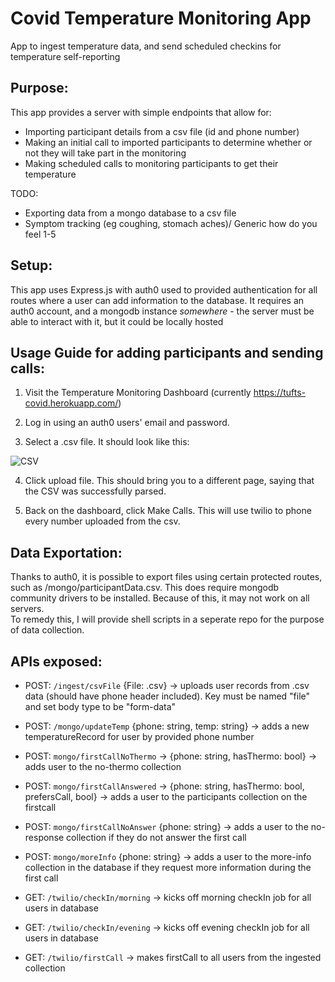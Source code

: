 # Covid Temperature Monitoring App
App to ingest temperature data, and send scheduled checkins for temperature self-reporting

## Purpose:
This app provides a server with simple endpoints that allow for:
* Importing participant details from a csv file (id and phone number)
* Making an initial call to imported participants to determine whether or not they will take part in the monitoring
* Making scheduled calls to monitoring participants to get their temperature

TODO:
* Exporting data from a mongo database to a csv file
* Symptom tracking (eg coughing, stomach aches)/ Generic how do you feel 1-5

## Setup:
This app uses Express.js with auth0 used to provided authentication for all routes where a user can add information to the database. 
It requires an auth0 account, and a mongodb instance *somewhere* - the server must be able to interact with it, but it could be locally hosted

## Usage Guide for adding participants and sending calls:
1. Visit the Temperature Monitoring Dashboard (currently https://tufts-covid.herokuapp.com/)

2. Log in using an auth0 users' email and password.

3. Select a .csv file. It should look like this:

![CSV](https://i.imgur.com/zi8kig2.png)

4. Click upload file. This should bring you to a different page, saying that the CSV was successfully parsed.

5. Back on the dashboard, click Make Calls. This will use twilio to phone every number uploaded from the csv.

## Data Exportation:
Thanks to auth0, it is possible to export files using certain protected routes, such as /mongo/participantData.csv.
This does require mongodb community drivers to be installed. Because of this, it may not work on all servers.  
To remedy this, I will provide shell scripts in a seperate repo for the purpose of data collection.

## APIs exposed:

* POST: `/ingest/csvFile` {File: .csv} -> uploads user records from .csv data (should have phone header included). Key must be named "file" and set body type to be "form-data"

* POST: `/mongo/updateTemp` {phone: string, temp: string} -> adds a new temperatureRecord for user by provided phone number
* POST: `mongo/firstCallNoThermo` -> {phone: string, hasThermo: bool} -> adds user to the no-thermo collection
* POST: `mongo/firstCallAnswered` -> {phone: string, hasThermo: bool, prefersCall, bool} -> adds a user to the participants collection on the firstcall
* POST: `mongo/firstCallNoAnswer` {phone: string} -> adds a user to the no-response collection if they do not answer the first call
* POST: `mongo/moreInfo` {phone: string} -> adds a user to the more-info collection in the database if they request more information during the first call

* GET: `/twilio/checkIn/morning` -> kicks off morning checkIn job for all users in database
* GET: `/twilio/checkIn/evening` -> kicks off evening checkIn job for all users in database
* GET: `/twilio/firstCall` -> makes firstCall to all users from the ingested collection
